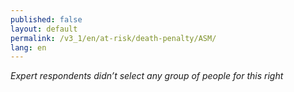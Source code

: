 ```yaml
---
published: false
layout: default
permalink: /v3_1/en/at-risk/death-penalty/ASM/
lang: en
---
```

_Expert respondents didn’t select any group of people for this right_
